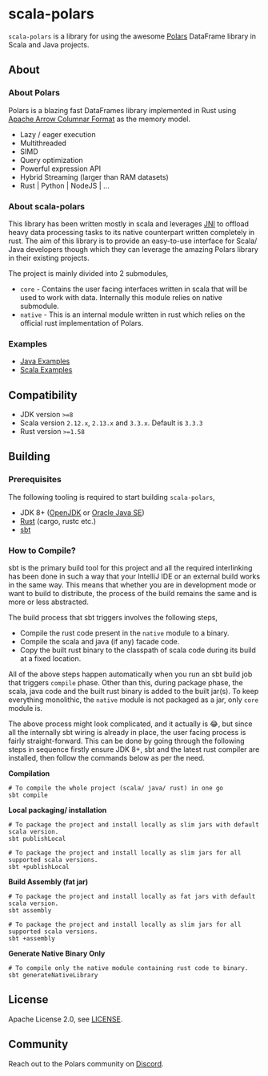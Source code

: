 scala-polars
============

`scala-polars` is a library for using the awesome [Polars](https://www.pola.rs/) DataFrame library in
Scala and Java projects.

## About

### About Polars

Polars is a blazing fast DataFrames library implemented in Rust using
[Apache Arrow Columnar Format](https://arrow.apache.org/docs/format/Columnar.html) as the memory model.

- Lazy / eager execution
- Multithreaded
- SIMD
- Query optimization
- Powerful expression API
- Hybrid Streaming (larger than RAM datasets)
- Rust | Python | NodeJS | ...

### About scala-polars

This library has been written mostly in scala and leverages [JNI](https://en.wikipedia.org/wiki/Java_Native_Interface)
to offload heavy data processing tasks to its native counterpart written completely in rust. The aim of this library is
to provide an easy-to-use interface for Scala/ Java developers though which they can leverage the amazing Polars library
in their existing projects.

The project is mainly divided into 2 submodules,

- `core` - Contains the user facing interfaces written in scala that will be used to work with data. Internally this
  module relies on native submodule.
- `native` - This is an internal module written in rust which relies on the official rust implementation of Polars.

### Examples

- [Java Examples](examples/src/main/java/examples/java/)
- [Scala Examples](examples/src/main/scala/examples/scala/)

## Compatibility

- JDK version `>=8`
- Scala version `2.12.x`, `2.13.x` and `3.3.x`. Default is `3.3.3`
- Rust version `>=1.58`

## Building

### Prerequisites

The following tooling is required to start building `scala-polars`,

- JDK 8+ ([OpenJDK](https://openjdk.org/projects/jdk/)
  or [Oracle Java SE](https://www.oracle.com/java/technologies/javase/))
- [Rust](https://www.rust-lang.org/tools/install) (cargo, rustc etc.)
- [sbt](https://www.scala-sbt.org/index.html)

### How to Compile?

sbt is the primary build tool for this project and all the required interlinking has been done in such a way that your
IntelliJ IDE or an external build works in the same way. This means that whether you are in development mode or want to
build to distribute, the process of the build remains the same and is more or less abstracted.

The build process that sbt triggers involves the following steps,

- Compile the rust code present in the `native` module to a binary.
- Compile the scala and java (if any) facade code.
- Copy the built rust binary to the classpath of scala code during its build at a fixed location.

All of the above steps happen automatically when you run an sbt build job that triggers `compile` phase. Other than
this, during package phase, the scala, java code and the built rust binary is added to the built jar(s). To keep
everything monolithic, the `native` module is not packaged as a jar, only `core` module is.

The above process might look complicated, and it actually is 😂, but since all the internally sbt wiring is already in
place, the user facing process is fairly straight-forward. This can be done by going through the following steps in
sequence firstly ensure JDK 8+, sbt and the latest rust
compiler are installed, then follow the commands below as per the need.

**Compilation**

```shell
# To compile the whole project (scala/ java/ rust) in one go
sbt compile
```

**Local packaging/ installation**

```shell
# To package the project and install locally as slim jars with default scala version.
sbt publishLocal

# To package the project and install locally as slim jars for all supported scala versions.
sbt +publishLocal
```

**Build Assembly (fat jar)**

```shell
# To package the project and install locally as fat jars with default scala version.
sbt assembly

# To package the project and install locally as slim jars for all supported scala versions.
sbt +assembly
```

**Generate Native Binary Only**

```shell
# To compile only the native module containing rust code to binary.
sbt generateNativeLibrary
```

## License

Apache License 2.0, see [LICENSE](LICENSE).

## Community

Reach out to the Polars community on [Discord](https://discord.gg/4UfP5cfBE7).
